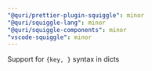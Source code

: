 ```yaml
---
"@quri/prettier-plugin-squiggle": minor
"@quri/squiggle-lang": minor
"@quri/squiggle-components": minor
"vscode-squiggle": minor
---
```


Support for `{key, }` syntax in dicts
